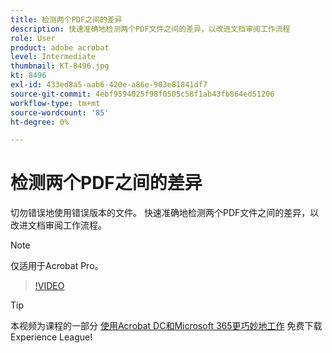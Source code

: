 ```yaml
---
title: 检测两个PDF之间的差异
description: 快速准确地检测两个PDF文件之间的差异，以改进文档审阅工作流程
role: User
product: adobe acrobat
level: Intermediate
thumbnail: KT-8496.jpg
kt: 8496
exl-id: 433ed8a5-aab6-420e-a86e-903e81841df7
source-git-commit: 4ebf9594025f98f0505c58f1ab43fb864ed51206
workflow-type: tm+mt
source-wordcount: '85'
ht-degree: 0%

---
```


# 检测两个PDF之间的差异

切勿错误地使用错误版本的文件。 快速准确地检测两个PDF文件之间的差异，以改进文档审阅工作流程。

>[!NOTE]
>
>仅适用于Acrobat Pro。

>[!VIDEO](https://video.tv.adobe.com/v/337211?quality=12&learn=on&hidetitle=true)

>[!TIP]
>
>本视频为课程的一部分 [使用Acrobat DC和Microsoft 365更巧妙地工作](https://experienceleague.adobe.com/?recommended=Acrobat-U-1-2021.microsoft365) 免费下载Experience League!
